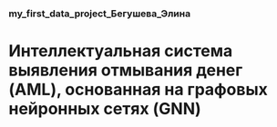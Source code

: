 ### my_first_data_project_Бегушева_Элина
# Интеллектуальная система выявления отмывания денег (AML), основанная на графовых нейронных сетях (GNN)

